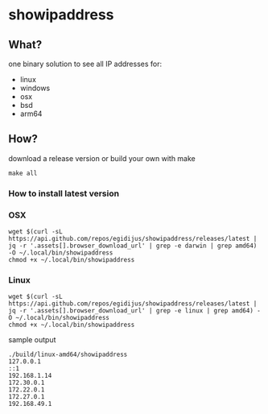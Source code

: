 # showipaddress


## What?
one binary solution to see all IP addresses for:

* linux
* windows
* osx
* bsd
* arm64

## How?

download a release version or build your own with make

```make all```

### How to install latest version

### OSX

```
wget $(curl -sL https://api.github.com/repos/egidijus/showipaddress/releases/latest | jq -r '.assets[].browser_download_url' | grep -e darwin | grep amd64) -O ~/.local/bin/showipaddress
chmod +x ~/.local/bin/showipaddress
```

### Linux

```
wget $(curl -sL https://api.github.com/repos/egidijus/showipaddress/releases/latest | jq -r '.assets[].browser_download_url' | grep -e linux | grep amd64) -O ~/.local/bin/showipaddress
chmod +x ~/.local/bin/showipaddress
```

sample output

```
./build/linux-amd64/showipaddress
127.0.0.1
::1
192.168.1.14
172.30.0.1
172.22.0.1
172.27.0.1
192.168.49.1
```

